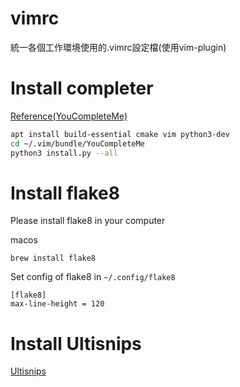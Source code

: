 # vimrc
統一各個工作環境使用的.vimrc設定檔(使用vim-plugin)

# Install completer

[Reference(YouCompleteMe)](https://github.com/ycm-core/YouCompleteMe#linux-64-bit)

```bash
apt install build-essential cmake vim python3-dev
cd ~/.vim/bundle/YouCompleteMe
python3 install.py --all
```

# Install flake8

Please install flake8 in your computer

macos
```
brew install flake8
```

Set config of flake8 in `~/.config/flake8`

```
[flake8]
max-line-height = 120
```

# Install Ultisnips

[Ultisnips](https://github.com/SirVer/ultisnips)
